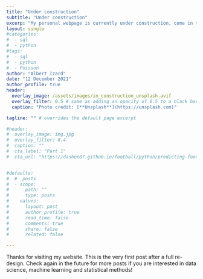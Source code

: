 ```yaml
---
title: "Under construction"
subtitle: "Under construction"
excerp: "My personal webpage is currently under construction, come in the future to see more posts"
layout: single
#categories:
#  - sql
#  - python
#tags:
#  - sql
#  - python
#  - Poisson
author: "Albert Izard"
date: "12 December 2021"
author_profile: true
header:
  overlay_image: /assets/images/in_construction_unsplash.avif
  overlay_filter: 0.5 # same as adding an opacity of 0.5 to a black background
  caption: "Photo credit: [**Unsplash**](https://unsplash.com)"

tagline: "" # overrides the default page excerpt

#header:
#  overlay_image: img.jpg
#  overlay_filter: 0.4
#  caption: ""
#  cta_label: "Part 1"
#  cta_url: "https://dashee87.github.io/football/python/predicting-football-results-with-statistical-modelling/"


#defaults:
#  # _posts
#  - scope:
#      path: ""
#      type: posts
#    values:
#      layout: post
#      author_profile: true
#      read_time: false
#      comments: true
#      share: false
#      related: false

---
```


Thanks for visiting my website. This is the very first post after a full re-design. Check again in the future for more posts if you are interested in data science, machine learning and statistical methods!
